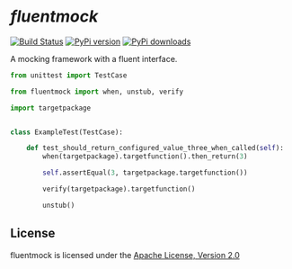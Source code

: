 # *fluentmock*
[![Build Status](https://travis-ci.org/aelgru/fluentmock.png?branch=master)](https://travis-ci.org/aelgru/fluentmock)
[![PyPi version](https://pypip.in/v/fluentmock/badge.png)](https://crate.io/packages/fluentmock/)
[![PyPi downloads](https://pypip.in/d/fluentmock/badge.png)](https://crate.io/packages/fluentmock/)

A mocking framework with a fluent interface.

```python
from unittest import TestCase

from fluentmock import when, unstub, verify

import targetpackage


class ExampleTest(TestCase):

    def test_should_return_configured_value_three_when_called(self):
        when(targetpackage).targetfunction().then_return(3)

        self.assertEqual(3, targetpackage.targetfunction())

        verify(targetpackage).targetfunction()

        unstub()
```
## License

fluentmock is licensed under the
[Apache License, Version 2.0](https://raw.github.com/aelgru/fluentmock/master/src/main/python/fluentmock/LICENSE.txt)
